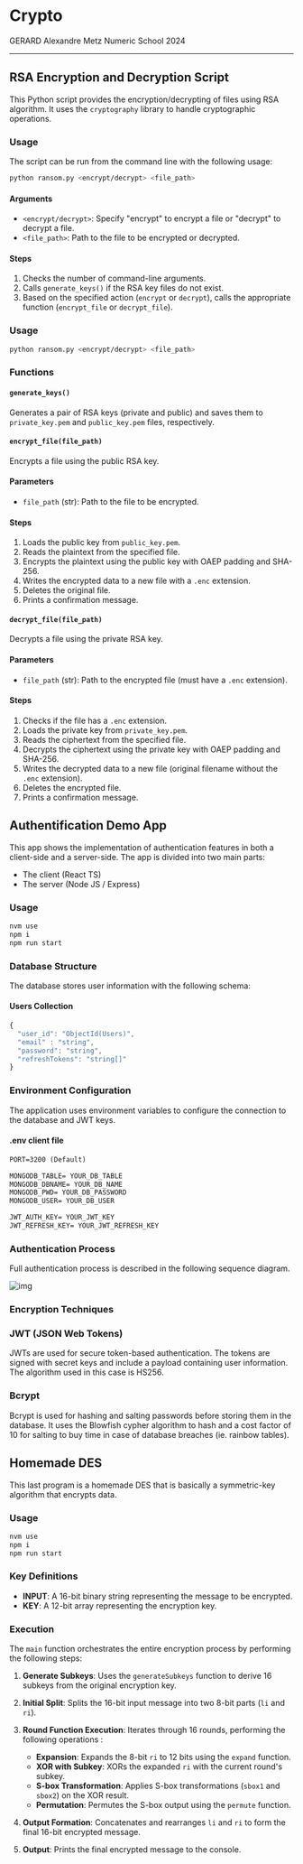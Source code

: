 # Crypto

GERARD Alexandre
Metz Numeric School
2024
______

## RSA Encryption and Decryption Script

This Python script provides the encryption/decrypting of files using RSA algorithm. It uses the `cryptography` library to handle cryptographic operations.

### Usage

The script can be run from the command line with the following usage:

```sh
python ransom.py <encrypt/decrypt> <file_path>
```

#### Arguments

- `<encrypt/decrypt>`: Specify "encrypt" to encrypt a file or "decrypt" to decrypt a file.
- `<file_path>`: Path to the file to be encrypted or decrypted.

#### Steps

1. Checks the number of command-line arguments.
2. Calls `generate_keys()` if the RSA key files do not exist.
3. Based on the specified action (`encrypt` or `decrypt`), calls the appropriate function (`encrypt_file` or `decrypt_file`).

### Usage

```bash
python ransom.py <encrypt/decrypt> <file_path>
```

### Functions

#### `generate_keys()`

Generates a pair of RSA keys (private and public) and saves them to `private_key.pem` and `public_key.pem` files, respectively.

#### `encrypt_file(file_path)`

Encrypts a file using the public RSA key.

#### Parameters

- `file_path` (str): Path to the file to be encrypted.

#### Steps

1. Loads the public key from `public_key.pem`.
2. Reads the plaintext from the specified file.
3. Encrypts the plaintext using the public key with OAEP padding and SHA-256.
4. Writes the encrypted data to a new file with a `.enc` extension.
5. Deletes the original file.
6. Prints a confirmation message.

#### `decrypt_file(file_path)`

Decrypts a file using the private RSA key.

#### Parameters

- `file_path` (str): Path to the encrypted file (must have a `.enc` extension).

#### Steps

1. Checks if the file has a `.enc` extension.
2. Loads the private key from `private_key.pem`.
3. Reads the ciphertext from the specified file.
4. Decrypts the ciphertext using the private key with OAEP padding and SHA-256.
5. Writes the decrypted data to a new file (original filename without the `.enc` extension).
6. Deletes the encrypted file.
7. Prints a confirmation message.

## Authentification Demo App

This app shows the implementation of authentication features in both a client-side and a server-side.
The app is divided into two main parts:

- The client (React TS)
- The server (Node JS / Express)

### Usage

```bash
nvm use
npm i
npm run start
```

### Database Structure

The database stores user information with the following schema:

#### Users Collection

```js
{
  "user_id": "ObjectId(Users)",
  "email" : "string",
  "password": "string",
  "refreshTokens": "string[]"
}
```

### Environment Configuration

The application uses environment variables to configure the connection to the database and JWT keys.

#### .env client file

```txt
PORT=3200 (Default)

MONGODB_TABLE= YOUR_DB_TABLE
MONGODB_DBNAME= YOUR_DB_NAME 
MONGODB_PWD= YOUR_DB_PASSWORD 
MONGODB_USER= YOUR_DB_USER

JWT_AUTH_KEY= YOUR_JWT_KEY
JWT_REFRESH_KEY= YOUR_JWT_REFRESH_KEY
```

### Authentication Process

Full authentication process is described in the following sequence diagram.

![img](authApp/docs/authProcess.png)

### Encryption Techniques

### JWT (JSON Web Tokens)

JWTs are used for secure token-based authentication. The tokens are signed with secret keys and include a payload containing user information. The algorithm used in this case is HS256.

### Bcrypt

Bcrypt is used for hashing and salting passwords before storing them in the database. It uses the Blowfish cypher algorithm to hash and a cost factor of 10 for salting to buy time in case of database breaches (ie. rainbow tables).

## Homemade DES

This last program is a homemade DES that is basically a symmetric-key algorithm that encrypts data.

### Usage

```bash
nvm use
npm i
npm run start
```

### Key Definitions

- **INPUT**: A 16-bit binary string representing the message to be encrypted.
- **KEY**: A 12-bit array representing the encryption key.

### Execution

The `main` function orchestrates the entire encryption process by performing the following steps:

1. **Generate Subkeys**: Uses the `generateSubkeys` function to derive 16 subkeys from the original encryption key.

2. **Initial Split**: Splits the 16-bit input message into two 8-bit parts (`li` and `ri`).

3. **Round Function Execution**: Iterates through 16 rounds, performing the following operations :

    - **Expansion**: Expands the 8-bit `ri` to 12 bits using the `expand` function.
    - **XOR with Subkey**: XORs the expanded `ri` with the current round's subkey.
    - **S-box Transformation**: Applies S-box transformations (`sbox1` and `sbox2`) on the XOR result.
    - **Permutation**: Permutes the S-box output using the `permute` function.
4. **Output Formation**: Concatenates and rearranges `li` and `ri` to form the final 16-bit encrypted message.

5. **Output**: Prints the final encrypted message to the console.
